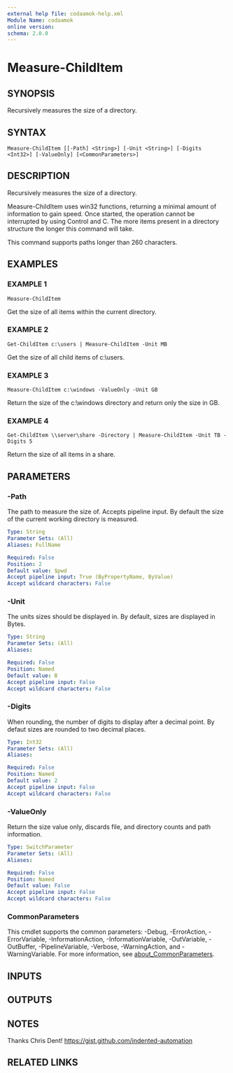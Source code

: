 ```yaml
---
external help file: codaamok-help.xml
Module Name: codaamok
online version:
schema: 2.0.0
---
```


# Measure-ChildItem

## SYNOPSIS
Recursively measures the size of a directory.

## SYNTAX

```
Measure-ChildItem [[-Path] <String>] [-Unit <String>] [-Digits <Int32>] [-ValueOnly] [<CommonParameters>]
```

## DESCRIPTION
Recursively measures the size of a directory.

Measure-ChildItem uses  win32 functions, returning a minimal amount of information to gain speed.
Once started, the operation cannot be interrupted by using Control and C.
The more items present in a directory structure the longer this command will take.

This command supports paths longer than 260 characters.

## EXAMPLES

### EXAMPLE 1
```
Measure-ChildItem
```

Get the size of all items within the current directory.

### EXAMPLE 2
```
Get-ChildItem c:\users | Measure-ChildItem -Unit MB
```

Get the size of all child items of c:\users.

### EXAMPLE 3
```
Measure-ChildItem c:\windows -ValueOnly -Unit GB
```

Return the size of the c:\windows directory and return only the size in GB.

### EXAMPLE 4
```
Get-ChildItem \\server\share -Directory | Measure-ChildItem -Unit TB -Digits 5
```

Return the size of all items in a share.

## PARAMETERS

### -Path
The path to measure the size of.
Accepts pipeline input.
By default the size of the current working directory is measured.

```yaml
Type: String
Parameter Sets: (All)
Aliases: FullName

Required: False
Position: 2
Default value: $pwd
Accept pipeline input: True (ByPropertyName, ByValue)
Accept wildcard characters: False
```

### -Unit
The units sizes should be displayed in.
By default, sizes are displayed in Bytes.

```yaml
Type: String
Parameter Sets: (All)
Aliases:

Required: False
Position: Named
Default value: B
Accept pipeline input: False
Accept wildcard characters: False
```

### -Digits
When rounding, the number of digits to display after a decimal point.
By defaut sizes are rounded to two decimal places.

```yaml
Type: Int32
Parameter Sets: (All)
Aliases:

Required: False
Position: Named
Default value: 2
Accept pipeline input: False
Accept wildcard characters: False
```

### -ValueOnly
Return the size value only, discards file, and directory counts and path information.

```yaml
Type: SwitchParameter
Parameter Sets: (All)
Aliases:

Required: False
Position: Named
Default value: False
Accept pipeline input: False
Accept wildcard characters: False
```

### CommonParameters
This cmdlet supports the common parameters: -Debug, -ErrorAction, -ErrorVariable, -InformationAction, -InformationVariable, -OutVariable, -OutBuffer, -PipelineVariable, -Verbose, -WarningAction, and -WarningVariable. For more information, see [about_CommonParameters](http://go.microsoft.com/fwlink/?LinkID=113216).

## INPUTS

## OUTPUTS

## NOTES
Thanks Chris Dent!
https://gist.github.com/indented-automation

## RELATED LINKS
